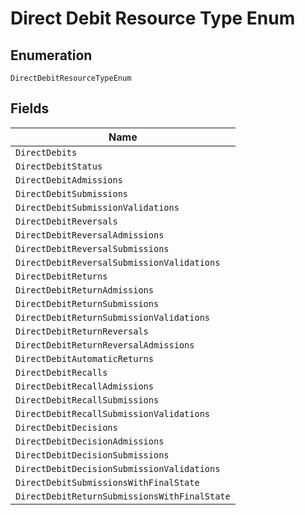 
# Direct Debit Resource Type Enum

## Enumeration

`DirectDebitResourceTypeEnum`

## Fields

| Name |
|  --- |
| `DirectDebits` |
| `DirectDebitStatus` |
| `DirectDebitAdmissions` |
| `DirectDebitSubmissions` |
| `DirectDebitSubmissionValidations` |
| `DirectDebitReversals` |
| `DirectDebitReversalAdmissions` |
| `DirectDebitReversalSubmissions` |
| `DirectDebitReversalSubmissionValidations` |
| `DirectDebitReturns` |
| `DirectDebitReturnAdmissions` |
| `DirectDebitReturnSubmissions` |
| `DirectDebitReturnSubmissionValidations` |
| `DirectDebitReturnReversals` |
| `DirectDebitReturnReversalAdmissions` |
| `DirectDebitAutomaticReturns` |
| `DirectDebitRecalls` |
| `DirectDebitRecallAdmissions` |
| `DirectDebitRecallSubmissions` |
| `DirectDebitRecallSubmissionValidations` |
| `DirectDebitDecisions` |
| `DirectDebitDecisionAdmissions` |
| `DirectDebitDecisionSubmissions` |
| `DirectDebitDecisionSubmissionValidations` |
| `DirectDebitSubmissionsWithFinalState` |
| `DirectDebitReturnSubmissionsWithFinalState` |


